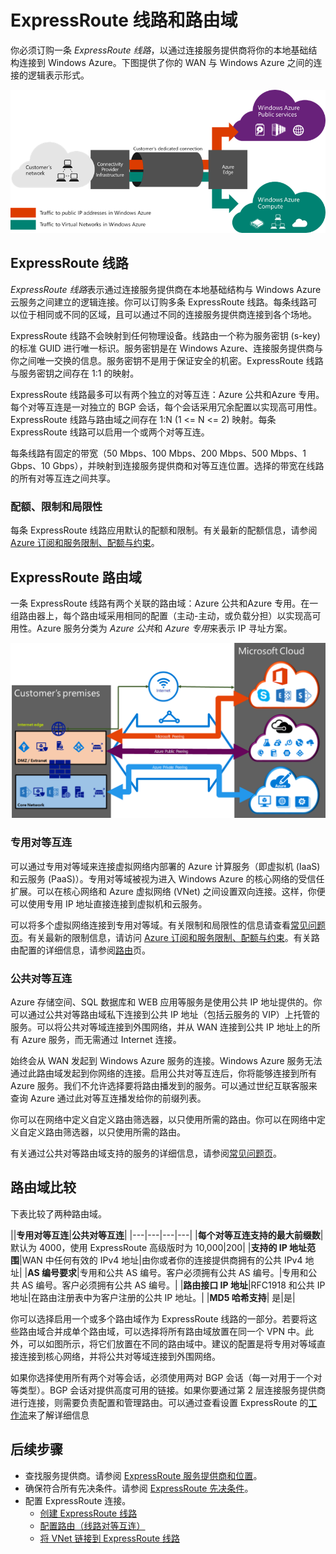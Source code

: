 <properties 
   pageTitle="ExpressRoute 线路和路由域 | Windows Azure"
   description="本页提供 ExpressRoute 线路和路由域的概述。"
   documentationCenter="na"
   services="expressroute"
   authors="cherylmc"
   manager="carolz"
   editor=""/>
<tags 
   ms.service="expressroute"
   ms.date="09/22/2015"
   wacn.date="01/21/2016"/>

# ExpressRoute 线路和路由域

 你必须订购一条 *ExpressRoute 线路*，以通过连接服务提供商将你的本地基础结构连接到 Windows Azure。下图提供了你的 WAN 与 Windows Azure 之间的连接的逻辑表示形式。

![](./media/expressroute-circuit-peerings/expressroute-basic.png)

## ExpressRoute 线路

*ExpressRoute 线路*表示通过连接服务提供商在本地基础结构与 Windows Azure 云服务之间建立的逻辑连接。你可以订购多条 ExpressRoute 线路。每条线路可以位于相同或不同的区域，且可以通过不同的连接服务提供商连接到各个场地。

ExpressRoute 线路不会映射到任何物理设备。线路由一个称为服务密钥 (s-key) 的标准 GUID 进行唯一标识。服务密钥是在  Windows Azure、连接服务提供商与你之间唯一交换的信息。服务密钥不是用于保证安全的机密。ExpressRoute 线路与服务密钥之间存在 1:1 的映射。

ExpressRoute 线路最多可以有两个独立的对等互连：Azure 公共和Azure 专用。每个对等互连是一对独立的 BGP 会话，每个会话采用冗余配置以实现高可用性。ExpressRoute 线路与路由域之间存在 1:N (1 <= N <= 2) 映射。每条 ExpressRoute 线路可以启用一个或两个对等互连。
 
每条线路有固定的带宽（50 Mbps、100 Mbps、200 Mbps、500 Mbps、1 Gbps、10 Gbps），并映射到连接服务提供商和对等互连位置。选择的带宽在线路的所有对等互连之间共享。

### 配额、限制和局限性

每条 ExpressRoute 线路应用默认的配额和限制。有关最新的配额信息，请参阅 [Azure 订阅和服务限制、配额与约束](/documentation/articles/azure-subscription-service-limits)。

## ExpressRoute 路由域

一条 ExpressRoute 线路有两个关联的路由域：Azure 公共和Azure 专用。在一组路由器上，每个路由域采用相同的配置（主动-主动，或负载分担）以实现高可用性。Azure 服务分类为 *Azure 公共*和 *Azure 专用*来表示 IP 寻址方案。


![](./media/expressroute-circuit-peerings/expressroute-peerings.png)


### 专用对等互连

可以通过专用对等域来连接虚拟网络内部署的 Azure 计算服务（即虚拟机 (IaaS) 和云服务 (PaaS)）。专用对等域被视为进入 Windows Azure 的核心网络的受信任扩展。可以在核心网络和 Azure 虚拟网络 (VNet) 之间设置双向连接。这样，你便可以使用专用 IP 地址直接连接到虚拟机和云服务。

可以将多个虚拟网络连接到专用对等域。有关限制和局限性的信息请查看[常见问题页](/documentation/articles/expressroute-faqs)。有关最新的限制信息，请访问 [Azure 订阅和服务限制、配额与约束](/documentation/articles/azure-subscription-service-limits)。有关路由配置的详细信息，请参阅[路由](/documentation/articles/expressroute-routing)页。

### 公共对等互连

Azure 存储空间、SQL 数据库和 WEB 应用等服务是使用公共 IP 地址提供的。你可以通过公共对等路由域私下连接到公共 IP 地址（包括云服务的 VIP）上托管的服务。可以将公共对等域连接到外围网络，并从 WAN 连接到公共 IP 地址上的所有 Azure 服务，而无需通过 Internet 连接。

始终会从 WAN 发起到 Windows Azure 服务的连接。Windows Azure 服务无法通过此路由域发起到你网络的连接。启用公共对等互连后，你将能够连接到所有 Azure 服务。我们不允许选择要将路由播发到的服务。可以通过世纪互联客服来查询 Azure 通过此对等互连播发给你的前缀列表。

你可以在网络中定义自定义路由筛选器，以只使用所需的路由。你可以在网络中定义自定义路由筛选器，以只使用所需的路由。

有关通过公共对等路由域支持的服务的详细信息，请参阅[常见问题页](/documentation/articles/expressroute-faqs)。
 
## 路由域比较

下表比较了两种路由域。

||**专用对等互连**|**公共对等互连**|
|---|---|---|---|
|**每个对等互连支持的最大前缀数**|默认为 4000，使用 ExpressRoute 高级版时为 10,000|200|
|**支持的 IP 地址范围**|WAN 中任何有效的 IPv4 地址|由你或者你的连接提供商拥有的公共 IPv4 地址|
|**AS 编号要求**|专用和公共 AS 编号。客户必须拥有公共 AS 编号。|专用和公共 AS 编号。客户必须拥有公共 AS 编号。|
|**路由接口 IP 地址**|RFC1918 和公共 IP 地址|在路由注册表中为客户注册的公共 IP 地址。| 
|**MD5 哈希支持**| 是|是|

你可以选择启用一个或多个路由域作为 ExpressRoute 线路的一部分。若要将这些路由域合并成单个路由域，可以选择将所有路由域放置在同一个 VPN 中。此外，可以如图所示，将它们放置在不同的路由域中。建议的配置是将专用对等域直接连接到核心网络，并将公共对等域连接到外围网络。
 
如果你选择使用所有两个对等会话，必须使用两对 BGP 会话（每一对用于一个对等类型）。BGP 会话对提供高度可用的链接。如果你要通过第 2 层连接服务提供商进行连接，则需要负责配置和管理路由。可以通过查看设置 ExpressRoute 的[工作流](/documentation/articles/expressroute-workflows)来了解详细信息

## 后续步骤

- 查找服务提供商。请参阅 [ExpressRoute 服务提供商和位置](/documentation/articles/expressroute-locations)。
- 确保符合所有先决条件。请参阅 [ExpressRoute 先决条件](/documentation/articles/expressroute-prerequisites)。
- 配置 ExpressRoute 连接。
	- [创建 ExpressRoute 线路](/documentation/articles/expressroute-howto-circuit-classic)
	- [配置路由（线路对等互连）](/documentation/articles/expressroute-howto-routing-classic)
	- [将 VNet 链接到 ExpressRoute 线路](/documentation/articles/expressroute-howto-linkvnet-classic)

<!---HONumber=82-->